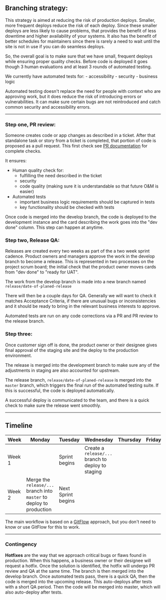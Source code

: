 ## Branching strategy:

This strategy is aimed at reducing the risk of production deploys. Smaller, more frequent deploys reduce the risk of each deploy. Since these smaller deploys are less likely to cause problems, that provides the benefit of less downtime and higher availability of your systems. It also has the benefit of better schedules for maintainers since there is rarely a need to wait until the site is not in use if you can do seamless deploys.

So, the overall goal is to make sure that we have small, frequent deploys while ensuring proper quality checks. Before code is deployed it goes though 3 human evaluations and at least 3 rounds of automated testing.

We currently have automated tests for:
        - accessibility
        - security
        - business logic

Automated testing doesn't replace the need for people with context who are approving work, but it does reduce the risk of introducing errors or vulnerabilities. It can make sure certain bugs are not reintroduced and catch common security and accessibility errors.

----

### Step one, PR review:

Someone creates code or app changes as described in a ticket. After that standalone task or story from a ticket is completed, that portion of code is proposed as a pull request. This first check see [PR documentation](https://github.com/usdoj-crt/crt-portal/blob/master/docs/pull_requests.md) for complete checks.

It ensures:
- Human quality check for:
    - fulfilling the need described in the ticket
    - security
    - code quality (making sure it is understandable so that future O&M is easier)
- Automated tests
    - important business logic requirements should be captured in tests
    - key functionality should be checked with tests

Once code is merged into the develop branch, the code is deployed to the development instance and the card describing the work goes into the "dev done" column. This step can happen at anytime.


### Step two, Release QA:

Releases are created every two weeks as part of the a two week sprint cadence. Product owners and managers approve the work in the develop branch to become a release. This is represented in two processes on the project scrum board; the initial check that the product owner moves cards from "dev done" to "ready for UAT".

The work from the develop branch is made into a new branch named `release/date-of-planed-release`

There will then be a couple days for QA. Generally we will want to check it matches Acceptance Criteria, if there are unusual bugs or inconsistencies and it should be ready to bring in the relevant business interests to approve.

Automated tests are run on any code corrections via a PR and PR review to the release branch.


### Step three:

 Once customer sign off is done, the product owner or their designee gives final approval of the staging site and the deploy to the production environment.

 The release is merged into the development branch to make sure any of the adjustments in staging are also accounted for upstream.

 The release branch, `release/date-of-planed-release` is merged into the `master` branch, which triggers the final run of the automated testing suite. If this is successful, the code is deployed automatically.

 A successful deploy is communicated to the team, and there is a quick check to make sure the release went smoothly.

----

## Timeline

Week |Monday |Tuesday |Wednesday |Thursday |Friday
--|--|--|--|--|--
Week 1 | |Sprint begins |Create a `release/...` branch to deploy to staging | |
Week 2 |Merge the `release/...` branch into `master` to deploy to production | Next Sprint begins| | |


The main workflow is based on a [GitFlow](https://danielkummer.github.io/git-flow-cheatsheet/) approach, but you don't need to know or use GitFlow for this to work.

----

### Contingency
**Hotfixes** are the way that we approach critical bugs or flaws found in production. When this happens, a business owner or their designee will request a hotfix. Once the solution is identified, the hotfix will undergo PR review and QA at the same time. The branch is then merged into the develop branch. Once automated tests pass, there is a quick QA, then the code is merged into the upcoming release. This auto-deploys after tests with a short QA period. Then the code will be merged into master, which will also auto-deploy after tests.
